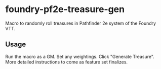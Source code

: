 # foundry-pf2e-treasure-gen
Macro to randomly roll treasures in Pathfinder 2e system of the Foundry VTT.

## Usage
Run the macro as a GM.  Set any weightings.  Click "Generate Treasure".
More detailed instructions to come as feature set finalizes.